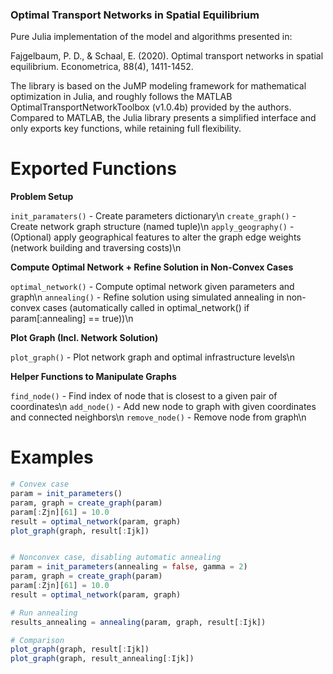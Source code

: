### Optimal Transport Networks in Spatial Equilibrium

Pure Julia implementation of the model and algorithms presented in:

Fajgelbaum, P. D., & Schaal, E. (2020). Optimal transport networks in spatial equilibrium. Econometrica, 88(4), 1411-1452.

The library is based on the JuMP modeling framework for mathematical optimization in Julia, and roughly follows the 
MATLAB OptimalTransportNetworkToolbox (v1.0.4b) provided by the authors. Compared to MATLAB, the Julia library presents
a simplified interface and only exports key functions, while retaining full flexibility. 

# Exported Functions

**Problem Setup**

`init_paramaters()`   - Create parameters dictionary\n
`create_graph()`      - Create network graph structure (named tuple)\n
`apply_geography()`   - (Optional) apply geographical features to alter the graph edge weights (network building and traversing costs)\n

**Compute Optimal Network + Refine Solution in Non-Convex Cases**

`optimal_network()`   - Compute optimal network given parameters and graph\n
`annealing()`         - Refine solution using simulated annealing in non-convex cases (automatically called in optimal_network() if param[:annealing] == true))\n

**Plot Graph (Incl. Network Solution)**

`plot_graph()`        - Plot network graph and optimal infrastructure levels\n

**Helper Functions to Manipulate Graphs**

`find_node()`         - Find index of node that is closest to a given pair of coordinates\n
`add_node()`          - Add new node to graph with given coordinates and connected neighbors\n
`remove_node()`       - Remove node from graph\n

# Examples
```julia
# Convex case
param = init_parameters()
param, graph = create_graph(param)
param[:Zjn][61] = 10.0
result = optimal_network(param, graph)
plot_graph(graph, result[:Ijk])


# Nonconvex case, disabling automatic annealing
param = init_parameters(annealing = false, gamma = 2)
param, graph = create_graph(param)
param[:Zjn][61] = 10.0
result = optimal_network(param, graph)

# Run annealing
results_annealing = annealing(param, graph, result[:Ijk])

# Comparison
plot_graph(graph, result[:Ijk])
plot_graph(graph, result_annealing[:Ijk])
```
